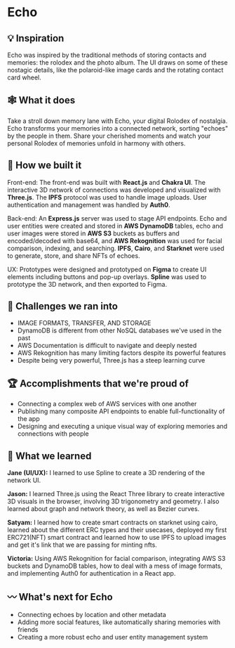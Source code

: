 # Echo

## 💡 Inspiration
Echo was inspired by the traditional methods of storing contacts and memories: the rolodex and the photo album. The UI draws on some of these nostagic details, like the polaroid-like image cards and the rotating contact card wheel.

## 🕸️ What it does
Take a stroll down memory lane with Echo, your digital Rolodex of nostalgia. Echo transforms your memories into a connected network, sorting "echoes" by the people in them. Share your cherished moments and watch your personal Rolodex of memories unfold in harmony with others.

## 🧰 How we built it
Front-end: The front-end was built with **React.js** and **Chakra UI**. The interactive 3D network of connections was developed and visualized with **Three.js**. The **IPFS** protocol was used to handle image uploads. User authentication and management was handled by **Auth0**.

Back-end: An **Express.js** server was used to stage API endpoints. Echo and user entities were created and stored in **AWS DynamoDB** tables, echo and user images were stored in **AWS S3** buckets as buffers and encoded/decoded with base64, and **AWS Rekognition** was used for facial comparison, indexing, and searching. **IPFS**, **Cairo**, and **Starknet** were used to generate, store, and share NFTs of echoes.

UX: Prototypes were designed and prototyped on **Figma** to create UI elements including buttons and pop-up overlays. **Spline** was used to prototype the 3D network, and then exported to Figma.

## 🧱 Challenges we ran into
* IMAGE FORMATS, TRANSFER, AND STORAGE
* DynamoDB is different from other NoSQL databases we've used in the past
* AWS Documentation is difficult to navigate and deeply nested
* AWS Rekognition has many limiting factors despite its powerful features
* Despite being very powerful, Three.js has a steep learning curve

## 🏆 Accomplishments that we're proud of
* Connecting a complex web of AWS services with one another
* Publishing many composite API endpoints to enable full-functionality of the app
* Designing and executing a unique visual way of exploring memories and connections with people

## 💭 What we learned

**Jane (UI/UX):** I learned to use Spline to create a 3D rendering of the network UI.

**Jason:** I learned Three.js using the React Three library to create interactive 3D visuals in the browser, involving 3D trigonometry and geometry. I also learned about graph and network theory, as well as Bezier curves.

**Satyam:** I learned how to create smart contracts on starknet using cairo, learned about the different ERC types and their usecases, deployed my first ERC721(NFT) smart contract and learned how to use IPFS to upload images and get it's link that we are passing for minting nfts.

**Victoria:** Using AWS Rekognition for facial comparison, integrating AWS S3 buckets and DynamoDB tables, how to deal with a mess of image formats, and implementing Auth0 for authentication in a React app.

## 〰️ What's next for Echo
* Connecting echoes by location and other metadata
* Adding more social features, like automatically sharing memories with friends
* Creating a more robust echo and user entity management system
